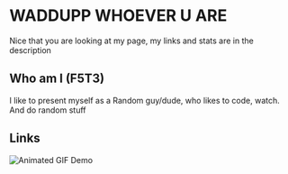 # WADDUPP WHOEVER U ARE
Nice that you are looking at my page, my links and stats are in the description
## Who am I (F5T3)
I like to present myself as a Random guy/dude, who likes to code, watch. And do random stuff

## Links
<!-- ![](https://user-images.githubusercontent.com/74038190/235294015-47144047-25ab-417c-af1b-6746820a20ff.gif)
[[YouTube](https://user-images.githubusercontent.com/74038190/235294007-de441046-823e-4eff-89bf-d4df52858b65.gif)](https://youtube.com/@MasklessFate) -->
![Animated GIF Demo](https://media.giphy.com/media/QfsvYoBSSpfbtFJIVo/giphy.gif)
